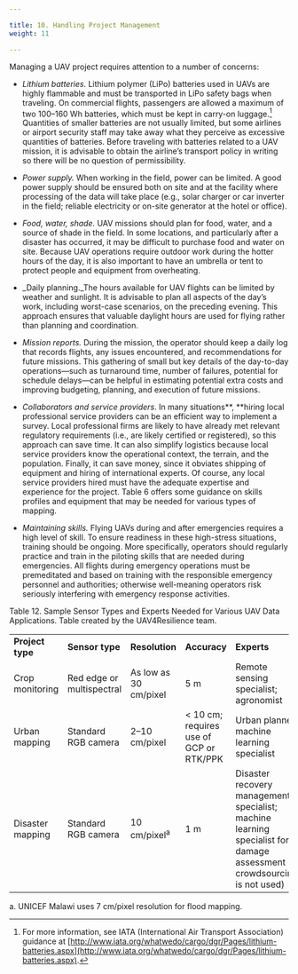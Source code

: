 ```yaml
---

title: 10. Handling Project Management
weight: 11

---
```




Managing a UAV project requires attention to a number of concerns:



*   _Lithium batteries._ Lithium polymer (LiPo) batteries used in UAVs are highly flammable and must be transported in LiPo safety bags when traveling. On commercial flights, passengers are allowed a maximum of two 100–160 Wh batteries, which must be kept in carry-on luggage.[^15] Quantities of smaller batteries are not usually limited, but some airlines or airport security staff may take away what they perceive as excessive quantities of batteries. Before traveling with batteries related to a UAV mission, it is advisable to obtain the airline’s transport policy in writing so there will be no question of permissibility. 


*   _Power supply._ When working in the field, power can be limited. A good power supply should be ensured both on site and at the facility where processing of the data will take place (e.g., solar charger or car inverter in the field; reliable electricity or on-site generator at the hotel or office). 
*   _Food, water, shade._ UAV missions should plan for food, water, and a source of shade in the field. In some locations, and particularly after a disaster has occurred, it may be difficult to purchase food and water on site. Because UAV operations require outdoor work during the hotter hours of the day, it is also important to have an umbrella or tent to protect people and equipment from overheating. 
*   _Daily planning._The hours available for UAV flights can be limited by weather and sunlight. It is advisable to plan all aspects of the day’s work, including worst-case scenarios, on the preceding evening. This approach ensures that valuable daylight hours are used for flying rather than planning and coordination. 
*   _Mission reports._ During the mission, the operator should keep a daily log that records flights, any issues encountered, and recommendations for future missions. This gathering of small but key details of the day-to-day operations—such as turnaround time, number of failures, potential for schedule delays—can be helpful in estimating potential extra costs and improving budgeting, planning, and execution of future missions. 
*   _Collaborators and service providers_. In many situations**, **hiring local professional service providers can be an efficient way to implement a survey. Local professional firms are likely to have already met relevant regulatory requirements (i.e., are likely certified or registered), so this approach can save time. It can also simplify logistics because local service providers know the operational context, the terrain, and the population. Finally, it can save money, since it obviates shipping of equipment and hiring of international experts. Of course, any local service providers hired must have the adequate expertise and experience for the project. Table 6 offers some guidance on skills profiles and equipment that may be needed for various types of mapping. 
*   _Maintaining skills._ Flying UAVs during and after emergencies requires a high level of skill.  To ensure readiness in these high-stress situations, training should be ongoing. More specifically, operators should regularly practice and train in the piloting skills that are needed during emergencies. All flights during emergency operations must be premeditated and based on training with the responsible emergency personnel and authorities; otherwise well-meaning operators risk seriously interfering with emergency response activities.  



Table 12. Sample Sensor Types and Experts Needed for Various UAV Data Applications. Table created by the UAV4Resilience team.


<table>
  <tr>
   <td><strong>Project type</strong>
   </td>
   <td><strong>Sensor type</strong>
   </td>
   <td><strong>Resolution</strong>
   </td>
   <td><strong>Accuracy</strong>
   </td>
   <td><strong>Experts</strong>
   </td>
  </tr>
  <tr>
   <td>Crop monitoring
   </td>
   <td>Red edge or multispectral
   </td>
   <td>As low as 30 cm/pixel
   </td>
   <td>5 m
   </td>
   <td>Remote sensing specialist; agronomist
   </td>
  </tr>
  <tr>
   <td>Urban mapping
   </td>
   <td>Standard RGB camera
   </td>
   <td>2–10 cm/pixel
   </td>
   <td>< 10 cm; requires use of GCP or RTK/PPK 
   </td>
   <td>Urban planner; machine learning specialist
   </td>
  </tr>
  <tr>
   <td>Disaster mapping
   </td>
   <td>Standard RGB camera
   </td>
   <td>10 cm/pixel<sup>a</sup>
   </td>
   <td>1 m
   </td>
   <td>Disaster recovery management specialist; machine learning specialist for damage assessment (if crowdsourcing is not used)
   </td>
  </tr>
</table>


a. UNICEF Malawi uses 7 cm/pixel resolution for flood mapping. 


[^15]:

     For more information, see IATA (International Air Transport Association) guidance at [http://www.iata.org/whatwedo/cargo/dgr/Pages/lithium-batteries.aspx](http://www.iata.org/whatwedo/cargo/dgr/Pages/lithium-batteries.aspx).
